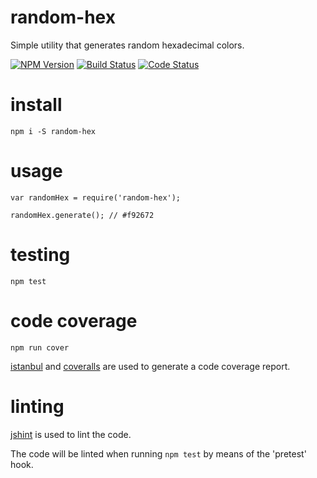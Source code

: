# random-hex
Simple utility that generates random hexadecimal colors.

[![NPM Version][npm-image]][npm-url]
[![Build Status][travis-image]][travis-url]
[![Code Status][coverage-image]][coverage-url]

[npm-image]: https://img.shields.io/badge/npm-v1.0.0-blue.svg
[npm-url]: https://www.npmjs.com/package/random-hex
[travis-image]: https://travis-ci.org/danillouz/random-hex.svg?branch=master
[travis-url]: https://travis-ci.org/danillouz/random-hex
[coverage-image]: https://coveralls.io/repos/danillouz/random-hex/badge.svg?branch=master&service=github
[coverage-url]: https://coveralls.io/github/danillouz/random-hex?branch=master

# install
`npm i -S random-hex`

# usage
```
var randomHex = require('random-hex');

randomHex.generate(); // #f92672
```

# testing
`npm test`

# code coverage
`npm run cover`

[istanbul](https://github.com/gotwarlost/istanbul) and [coveralls](https://github.com/nickmerwin/node-coveralls) are used to generate a code coverage report.

# linting
[jshint](http://jshint.com/) is used to lint the code.

The code will be linted when running `npm test` by means of the 'pretest' hook.
